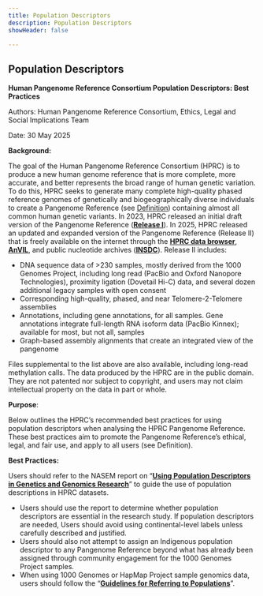 ```yaml
---
title: Population Descriptors
description: Population Descriptors
showHeader: false

---
```


## Population Descriptors

**Human Pangenome Reference Consortium Population Descriptors: Best Practices**

Authors: Human Pangenome Reference Consortium, Ethics, Legal and Social Implications Team

Date: 30 May 2025

**Background:**

The goal of the Human Pangenome Reference Consortium (HPRC) is to produce a new human genome reference that is more complete, more accurate, and better represents the broad range of human genetic variation. To do this, HPRC seeks to generate many complete high-quality phased reference genomes of genetically and biogeographically diverse individuals to create a Pangenome Reference (see [Definition](https://humanpangenome.org/definitions/)) containing almost all common human genetic variants. In 2023, HPRC released an initial draft version of the Pangenome Reference ([**Release I**](https://www.nature.com/articles/s41586-023-05896-x)). In 2025, HPRC released an updated and expanded version of the Pangenome Reference (Release II) that is freely available on the internet through the [**HPRC data browser**](https://data.humanpangenome.org/), [**AnVIL**](https://www.genome.gov/Funded-Programs-Projects/Computational-Genomics-and-Data-Science-Program/Genomic-Analysis-Visualization-Informatics-Lab-space-AnVIL), and public nucleotide archives ([**INSDC**](https://www.insdc.org/)). Release II includes:

- DNA sequence data of >230 samples, mostly derived from the 1000 Genomes Project, including long read (PacBio and Oxford Nanopore Technologies), proximity ligation (Dovetail Hi-C) data, and several dozen additional legacy samples with open consent
- Corresponding high-quality, phased, and near Telomere-2-Telomere assemblies
- Annotations, including gene annotations, for all samples. Gene annotations integrate full-length RNA isoform data (PacBio Kinnex); available for most, but not all, samples
- Graph-based assembly alignments that create an integrated view of the pangenome

Files supplemental to the list above are also available, including long-read methylation calls. The data produced by the HPRC are in the public domain. They are not patented nor subject to copyright, and users may not claim intellectual property on the data in part or whole.

**Purpose**:

Below outlines the HPRC’s recommended best practices for using population descriptors when analysing the HPRC Pangenome Reference. These best practices aim to promote the Pangenome Reference’s ethical, legal, and fair use, and apply to all users (see Definition).

**Best Practices:**

Users should refer to the NASEM report on “[**Using Population Descriptors in Genetics and Genomics Research**](https://nap.nationalacademies.org/download/26902)” to guide the use of population descriptions in HPRC datasets.

- Users should use the report to determine whether population descriptors are essential in the research study. If population descriptors are needed, Users should avoid using continental-level labels unless carefully described and justified.
- Users should also not attempt to assign an Indigenous population descriptor to any Pangenome Reference beyond what has already been assigned through community engagement for the 1000 Genomes Project samples.
- When using 1000 Genomes or HapMap Project sample genomics data, users should follow the “[**Guidelines for Referring to Populations**](https://catalog.coriell.org/1/NHGRI/About/Guidelines-for-Referring-to-Populations)”.

